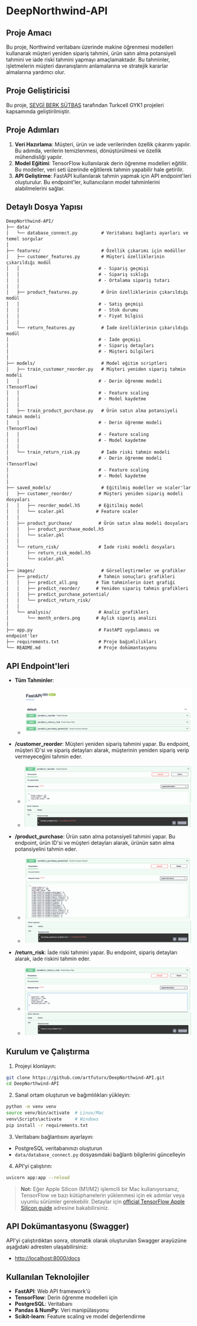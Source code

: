 # DeepNorthwind-API

## Proje Amacı
Bu proje, Northwind veritabanı üzerinde makine öğrenmesi modelleri kullanarak müşteri yeniden sipariş tahmini, ürün satın alma potansiyeli tahmini ve iade riski tahmini yapmayı amaçlamaktadır. Bu tahminler, işletmelerin müşteri davranışlarını anlamalarına ve stratejik kararlar almalarına yardımcı olur.

## Proje Geliştiricisi
Bu proje, [SEVGİ BERK SÜTBAŞ](https://github.com/artfuturx) tarafından Turkcell GYK1 projeleri kapsamında geliştirilmiştir.

## Proje Adımları
1. **Veri Hazırlama**: Müşteri, ürün ve iade verilerinden özellik çıkarımı yapılır. Bu adımda, verilerin temizlenmesi, dönüştürülmesi ve özellik mühendisliği yapılır.
2. **Model Eğitimi**: TensorFlow kullanılarak derin öğrenme modelleri eğitilir. Bu modeller, veri seti üzerinde eğitilerek tahmin yapabilir hale getirilir.
3. **API Geliştirme**: FastAPI kullanılarak tahmin yapmak için API endpoint'leri oluşturulur. Bu endpoint'ler, kullanıcıların model tahminlerini alabilmelerini sağlar.

## Detaylı Dosya Yapısı
```
DeepNorthwind-API/
├── data/
│   └── database_connect.py         # Veritabanı bağlantı ayarları ve temel sorgular
│
├── features/                       # Özellik çıkarımı için modüller
│   ├── customer_features.py        # Müşteri özelliklerinin çıkarıldığı modül
│   │                              # - Sipariş geçmişi
│   │                              # - Sipariş sıklığı
│   │                              # - Ortalama sipariş tutarı
│   │
│   ├── product_features.py         # Ürün özelliklerinin çıkarıldığı modül
│   │                              # - Satış geçmişi
│   │                              # - Stok durumu
│   │                              # - Fiyat bilgisi
│   │
│   └── return_features.py          # İade özelliklerinin çıkarıldığı modül
│                                  # - İade geçmişi
│                                  # - Sipariş detayları
│                                  # - Müşteri bilgileri
│
├── models/                         # Model eğitim scriptleri
│   ├── train_customer_reorder.py   # Müşteri yeniden sipariş tahmin modeli
│   │                              # - Derin öğrenme modeli (TensorFlow)
│   │                              # - Feature scaling
│   │                              # - Model kaydetme
│   │
│   ├── train_product_purchase.py   # Ürün satın alma potansiyeli tahmin modeli
│   │                              # - Derin öğrenme modeli (TensorFlow)
│   │                              # - Feature scaling
│   │                              # - Model kaydetme
│   │
│   └── train_return_risk.py        # İade riski tahmin modeli
│                                  # - Derin öğrenme modeli (TensorFlow)
│                                  # - Feature scaling
│                                  # - Model kaydetme
│
├── saved_models/                   # Eğitilmiş modeller ve scaler'lar
│   ├── customer_reorder/          # Müşteri yeniden sipariş modeli dosyaları
│   │   ├── reorder_model.h5       # Eğitilmiş model
│   │   └── scaler.pkl            # Feature scaler
│   │
│   ├── product_purchase/          # Ürün satın alma modeli dosyaları
│   │   ├── product_purchase_model.h5
│   │   └── scaler.pkl
│   │
│   └── return_risk/               # İade riski modeli dosyaları
│       ├── return_risk_model.h5
│       └── scaler.pkl
│
├── images/                         # Görselleştirmeler ve grafikler
│   ├── predict/                   # Tahmin sonuçları grafikleri
│   │   ├── predict_all.png       # Tüm tahminlerin özet grafiği
│   │   ├── predict_reorder/      # Yeniden sipariş tahmin grafikleri
│   │   ├── predict_purchase_potential/
│   │   └── predict_return_risk/
│   │
│   └── analysis/                  # Analiz grafikleri
│       └── month_orders.png      # Aylık sipariş analizi
│
├── app.py                         # FastAPI uygulaması ve endpoint'ler
├── requirements.txt               # Proje bağımlılıkları
└── README.md                      # Proje dokümantasyonu
```

## API Endpoint'leri
- **Tüm Tahminler**:
  - ![predict_all.png](images/predict/predict_all.png)

- **/customer_reorder**: Müşteri yeniden sipariş tahmini yapar. Bu endpoint, müşteri ID'si ve sipariş detayları alarak, müşterinin yeniden sipariş verip vermeyeceğini tahmin eder.
  - ![predict_reorder_1.png](images/predict/predict_reorder/predict_reorder_1.png)
  - ![predict_reorder_2.png](images/predict/predict_reorder/predict_reorder_2.png)

- **/product_purchase**: Ürün satın alma potansiyeli tahmini yapar. Bu endpoint, ürün ID'si ve müşteri detayları alarak, ürünün satın alma potansiyelini tahmin eder.
  - ![predict_purchase_potential_1.png](images/predict/predict_purchase_potential/predict_purchase_potential_1.png)
  - ![predict_purchase_potential_2.png](images/predict/predict_purchase_potential/predict_purchase_potential_2.png)

- **/return_risk**: İade riski tahmini yapar. Bu endpoint, sipariş detayları alarak, iade riskini tahmin eder.
  - ![predict_return_risk_1.png](images/predict/predict_return_risk/predict_return_risk_1.png)
  - ![predict_return_risk_2.png](images/predict/predict_return_risk/predict_return_risk_2.png)

## Kurulum ve Çalıştırma
1. Projeyi klonlayın:
```bash
git clone https://github.com/artfuturx/DeepNorthwind-API.git
cd DeepNorthwind-API
```

2. Sanal ortam oluşturun ve bağımlılıkları yükleyin:
```bash
python -m venv venv
source venv/bin/activate  # Linux/Mac
venv\Scripts\activate     # Windows
pip install -r requirements.txt
```

3. Veritabanı bağlantısını ayarlayın:
- PostgreSQL veritabanınızı oluşturun
- `data/database_connect.py` dosyasındaki bağlantı bilgilerini güncelleyin

4. API'yi çalıştırın:
```bash
uvicorn app:app --reload
```

> **Not:** Eğer Apple Silicon (M1/M2) işlemcili bir Mac kullanıyorsanız, TensorFlow ve bazı kütüphanelerin yüklenmesi için ek adımlar veya uyumlu sürümler gerekebilir. Detaylar için [official TensorFlow Apple Silicon guide](https://developer.apple.com/metal/tensorflow-plugin/) adresine bakabilirsiniz.

## API Dokümantasyonu (Swagger)
API'yi çalıştırdıktan sonra, otomatik olarak oluşturulan Swagger arayüzüne aşağıdaki adresten ulaşabilirsiniz:

- [http://localhost:8000/docs](http://localhost:8000/docs)

## Kullanılan Teknolojiler
- **FastAPI**: Web API framework'ü
- **TensorFlow**: Derin öğrenme modelleri için
- **PostgreSQL**: Veritabanı
- **Pandas & NumPy**: Veri manipülasyonu
- **Scikit-learn**: Feature scaling ve model değerlendirme

